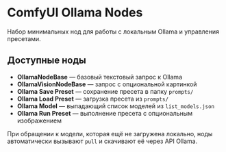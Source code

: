 # ComfyUI Ollama Nodes

Набор минимальных нод для работы с локальным Ollama и управления пресетами.

## Доступные ноды
- **OllamaNodeBase** — базовый текстовый запрос к Ollama
- **OllamaVisionNodeBase** — запрос с опциональной картинкой
- **Ollama Save Preset** — сохранение пресета в папку `prompts/`
- **Ollama Load Preset** — загрузка пресета из `prompts/`
- **Ollama Model** — выпадающий список моделей из `list_models.json`
- **Ollama Run Preset** — выполнение пресета с опциональным изображением

При обращении к модели, которая ещё не загружена локально, ноды автоматически
вызывают `pull` и скачивают её через API Ollama.
